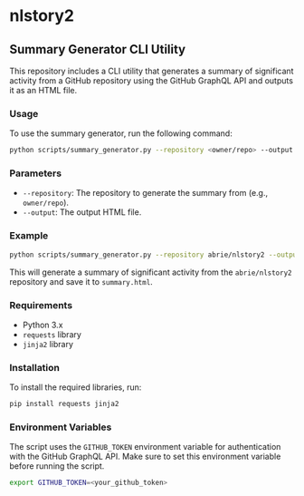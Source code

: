 # nlstory2

## Summary Generator CLI Utility

This repository includes a CLI utility that generates a summary of significant activity from a GitHub repository using the GitHub GraphQL API and outputs it as an HTML file.

### Usage

To use the summary generator, run the following command:

```sh
python scripts/summary_generator.py --repository <owner/repo> --output <output_file>
```

### Parameters

- `--repository`: The repository to generate the summary from (e.g., `owner/repo`).
- `--output`: The output HTML file.

### Example

```sh
python scripts/summary_generator.py --repository abrie/nlstory2 --output summary.html
```

This will generate a summary of significant activity from the `abrie/nlstory2` repository and save it to `summary.html`.

### Requirements

- Python 3.x
- `requests` library
- `jinja2` library

### Installation

To install the required libraries, run:

```sh
pip install requests jinja2
```

### Environment Variables

The script uses the `GITHUB_TOKEN` environment variable for authentication with the GitHub GraphQL API. Make sure to set this environment variable before running the script.

```sh
export GITHUB_TOKEN=<your_github_token>
```
